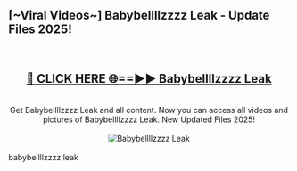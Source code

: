 <h2>[~Viral Videos~] Babybellllzzzz Leak - Update Files 2025!</h2>
<br>
<div align="center">
<h2><a href="https://betterlinks.top/A2PfLJ" rel="nofollow">🔴 CLICK HERE 🌐==►► Babybellllzzzz Leak</a></h2>
<br>
Get Babybellllzzzz Leak and all content. Now you can access all videos and pictures of Babybellllzzzz Leak. New Updated Files 2025!
<br>
<br>
<a href="https://betterlinks.top/A2PfLJ" rel="nofollow" data-target="animated-image.originalLink"><img src="https://i.ibb.co.com/WyWwxjT/player-gif2.gif" alt="Babybellllzzzz Leak" style="max-width: 100%; display: inline-block;" data-target="animated-image.originalImage"></a>
</div>
<br>
babybellllzzzz leak